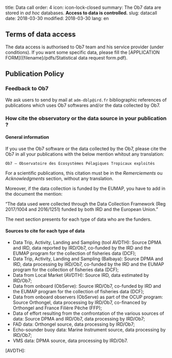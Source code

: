 title: Data call
order: 4
icon: icon-lock-closed
summary: The Ob7 data are stored in _ad hoc_ databases. **Access to data is controlled.**
slug: datacall
date: 2018-03-30
modified: 2018-03-30
lang: en

## Terms of data access

The data access is authorised to Ob7 team and his service provider (under conditions).
If you want some specific data, please fill the [APPLICATION FORM]({filename}/pdfs/Statistical data request form.pdf).

## Publication Policy

### Feedback to Ob7

We ask users to send by mail at `adm-dblp@ird.fr` bibliographic references of publications which uses Ob7 softwares and/or the data collected by Ob7.

### How cite the observatory or the data source in your publication ?

####  General information
If you use the Ob7 software or the data collected by the Ob7, please cite the Ob7 in all your publications with the below mention whitout any translation:

    Ob7 – Observatoire des Ecosystèmes Pélagiques Tropicaux exploités

For a scientific publications, this citation must be in the _Remerciements_ ou _Acknowledgments_ section, without any translation.

Moreover, if the data collection is funded by the EUMAP, you have to add in the document the mention:

“The data used were collected through the Data Collection Framework (Reg 2017/1004 and 2016/1251) funded by both IRD and the European Union.”

The next section presents for each type of data who are the funders.

#### Sources to cite for each type of data

- Data Trip, Activity, Landing and Sampling (tool AVDTH): Source DPMA and IRD, data reported by IRD/Ob7, co-funded by the IRD and the EUMAP program for the collection of fisheries data (DCF);
- Data Trip, Activity, Landing and Sampling (Balbaya): Source DPMA and IRD, data processing by IRD/Ob7, co-funded by the IRD and the EUMAP program for the collection of fisheries data (DCF);
- Data from Local Market (AVDTH): Source IRD, data estimated by IRD/Ob7;
- Data from onboard (ObServe): Source IRD/Ob7, co-funded by IRD and the EUMAP program for the collection of fisheries data (DCF);
- Data from onboard observers (ObServe) as part of the OCUP program: Source Orthongel, data processing by IRD/Ob7, co-financed by Orthongel and France Filière Pêche (FFP);
- Data of effort resulting from the confrontation of the various sources of data: Source DPMA and IRD/Ob7, data processing by IRD/Ob7;
- FAD data: Orthongel source, data processing by IRD/Ob7;
- Echo-sounder buoy data: Marine Instrument source, data processing by IRD/Ob7;
- VMS data: DPMA source, data processing by IRD/Ob7.


[Orthongel]: http://www.orthongel.fr/index.php
[IRD]: https://www.ird.fr
[FEAMP]: http://www.europe-en-france.gouv.fr/L-Europe-s-engage/Fonds-europeens-2014-2020/Politique-de-la-peche-et-des-affaires-maritimes/FEAMP
[DPMA]: http://agriculture.gouv.fr/peche-et-aquaculture
[DCF]: https://datacollection.jrc.ec.europa.eu/dcf-legislation
[ObServe]: /observe-project
[AVDTH]: